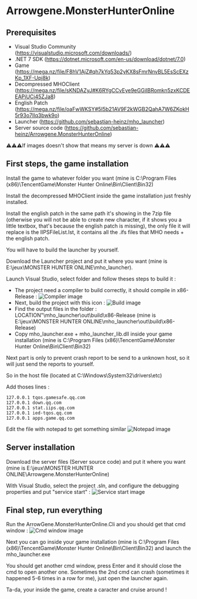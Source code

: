 # Arrowgene.MonsterHunterOnline

## Prerequisites

- Visual Studio Community (https://visualstudio.microsoft.com/downloads/)
- .NET 7 SDK (https://dotnet.microsoft.com/en-us/download/dotnet/7.0)
- Game (https://mega.nz/file/F8hV1AjZ#qh7kYq53p2yKX8sFmrNnvBL5EsScEXzKp_1XF-Upj8k)
- Decompressed MHOClient (https://mega.nz/file/sKNDAZyJ#K6RYgCCvEye9eGGiIBRomkn5zxKCDEEAPiUCi45ZJa8)
- English Patch (https://mega.nz/file/oaFwWKSY#5I5b21AV9F2kWGB2QahA7W6ZKokH5r93o7lIq3bwk9o)
- Launcher (https://github.com/sebastian-heinz/mho_launcher)
- Server source code (https://github.com/sebastian-heinz/Arrowgene.MonsterHunterOnline)

⚠️⚠️⚠️If images doesn't show that means my server is down ⚠️⚠️⚠️

## First steps, the game installation

Install the game to whatever folder you want (mine is C:\Program Files (x86)\TencentGame\Monster Hunter Online\Bin\Client\Bin32)

Install the decompressed MHOClient inside the game installation just freshly installed.

Install the english patch in the same path it's showing in the 7zip file (otherwise you will not be able to create new character, if it shows you a little textbox, that's because the english patch is missing), the only file it will replace is the IIPSFileList.lst, it contains all the .ifs files that MHO needs + the english patch.

You will have to build the launcher by yourself.

Download the Launcher project and put it where you want (mine is E:\jeux\MONSTER HUNTER ONLINE\mho_launcher).


Launch Visual Studio, select folder and follow theses steps to build it :

- The project need a compiler to build correctly, it should compile in x86-Release :
![Compiler image](http://136.243.63.156:10782/images/mho_guide1.png)
- Next, build the project with this icon :
![Build image](http://136.243.63.156:10782/images/mho_guide2.png)
- Find the output files in the folder : LOCATION"\mho_launcher\out\build\x86-Release (mine is E:\jeux\MONSTER HUNTER ONLINE\mho_launcher\out\build\x86-Release)
- Copy mho_launcher.exe + mho_launcher_lib.dll inside your game installation (mine is C:\Program Files (x86)\TencentGame\Monster Hunter Online\Bin\Client\Bin32)

Next part is only to prevent crash report to be send to a unknown host, so it will just send the reports to yourself.

So in the host file (located at C:\Windows\System32\drivers\etc)

Add thoses lines :
```
127.0.0.1 tqos.gamesafe.qq.com
127.0.0.1 down.qq.com
127.0.0.1 stat.iips.qq.com
127.0.0.1 ied-tqos.qq.com
127.0.0.1 apps.game.qq.com
```

Edit the file with notepad to get something similar
![Notepad image](http://136.243.63.156:10782/images/mho_guide5.png)

## Server installation

Download the server files (Server source code) and put it where you want (mine is E:\jeux\MONSTER HUNTER ONLINE\Arrowgene.MonsterHunterOnline)

With Visual Studio, select the project .sln, and configure the debugging properties and put "service start" :
![Service start image](http://136.243.63.156:10782/images/mho_guide3.png)



## Final step, run everything

Run the ArrowGene.MonsterHunterOnline.Cli and you should get that cmd window :
![Cmd window image](http://136.243.63.156:10782/images/mho_guide4.png)

Next you can go inside your game installation (mine is C:\Program Files (x86)\TencentGame\Monster Hunter Online\Bin\Client\Bin32) and launch the mho_launcher.exe

You should get another cmd window, press Enter and it should close the cmd to open another one.
Sometimes the 2nd cmd can crash (sometimes it happened 5-6 times in a row for me), just open the launcher again.

Ta-da, your inside the game, create a caracter and cruise around !
